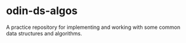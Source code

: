 # odin-ds-algos

A practice repository for implementing and working with some common data structures
and algorithms.
